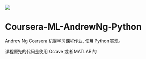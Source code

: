 ![](http://hertzcat.com/2018/03/24/coursera-ml-andrewng-linear-regression/coursera-ml-andrewng-cover.jpeg)
# Coursera-ML-AndrewNg-Python
Andrew Ng Coursera 机器学习课程作业, 使用 Python 实现。

课程原先的代码是使用 Octave 或者 MATLAB 的
